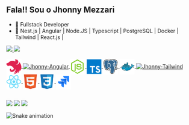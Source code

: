 ## Fala!! Sou o Jhonny Mezzari

- 🔭 Fullstack Developer
- 🌱  Nest.js | Angular | Node.JS | Typescript | PostgreSQL | Docker | Tailwind  | React.js |   
<div align="left">
  <a href="https://github.com/JhonnyBif">
  <img height="180em" src="https://github-readme-stats.vercel.app/api?username=JhonnyBif&show_icons=true&theme=synthwave&include_all_commits=true&count_private=true"/>
  <img height="170em" src="https://github-readme-stats.vercel.app/api/top-langs/?username=JhonnyBif&layout=compact&langs_count=7&theme=synthwave"/>
</div>
<div style="display: inline_block"><br>
  <img align="center" alt="Jhonny-Nest" height="40" width="40" src="https://raw.githubusercontent.com/devicons/devicon/master/icons/nestjs/nestjs-plain.svg">
  <img align="center" alt="Jhonny-Angular" height="40" width="40" src="https://cdn.jsdelivr.net/gh/devicons/devicon/icons/angularjs/angularjs-plain.svg" >
  <img align="center" alt="Jhonny-Node" height="40" width="40" src="https://raw.githubusercontent.com/devicons/devicon/master/icons/nodejs/nodejs-plain.svg">
  <img align="center" alt="Jhonny-Ts" height="40" width="40" src="https://raw.githubusercontent.com/devicons/devicon/master/icons/typescript/typescript-plain.svg" >
  <img align="center" alt="Jhonny-postgreSQL" height="40" width="40" src="https://raw.githubusercontent.com/devicons/devicon/master/icons/postgresql/postgresql-original.svg">
  <img align="center" alt="Jhonny-Docker" height="40" width="40" src="https://raw.githubusercontent.com/devicons/devicon/master/icons/docker/docker-original.svg">
  <img align="center" alt="Jhonny-Tailwind" height="40" width="40" src="https://raw.githubusercontent.com/CyrisXD/CyrisXD/master/assets/TailwindCSS.png">
  <img align="center" alt="Jhonny-React" height="40" width="40" src="https://raw.githubusercontent.com/devicons/devicon/master/icons/react/react-original.svg">
  <img align="center" alt="Jhonny-HTML" height="40" width="40" src="https://raw.githubusercontent.com/devicons/devicon/master/icons/html5/html5-original.svg">
  <img align="center" alt="Jhonny-CSS" height="40" width="40" src="https://raw.githubusercontent.com/devicons/devicon/master/icons/css3/css3-original.svg">
  <img align="center" alt="Jhonny-Jira" height="40" width="40" src="https://raw.githubusercontent.com/devicons/devicon/master/icons/jira/jira-original.svg">
                                                                                                                                                     
</div>

##
<div> 
  <a href="https://www.linkedin.com/in/jhonny-bif-661aaa237/" target="_blank"><img src="https://img.shields.io/badge/-LinkedIn-%230077B5?style=for-the-badge&logo=linkedin&logoColor=white" target="_blank"></a> 
  <a href = "mailto:jhonnybif@smail.com"><img src="https://img.shields.io/badge/-Gmail-%23333?style=for-the-badge&logo=gmail&logoColor=white" target="_blank"></a>
   <a href="https://instagram.com/jhonnybif" target="_blank"><img src="https://img.shields.io/badge/-Instagram-%23E4405F?style=for-the-badge&logo=instagram&logoColor=white" target="_blank"></a>
</div>

![Snake animation](https://github.com/JhonnyBif/JhonnyBif/blob/output/github-contribution-grid-snake.svg)
